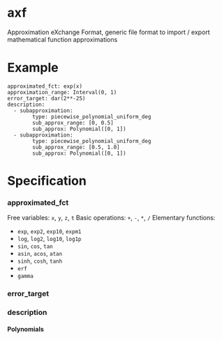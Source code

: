 # axf
Approximation eXchange Format, generic file format to import / export mathematical function approximations

# Example
```
approximated_fct: exp(x)
approximation_range: Interval(0, 1)
error_target: dar(2**-25)
description:
  - subapproximation:
        type: piecewise_polynomial_uniform_deg
        sub_approx_range: [0, 0.5]
        sub_approx: Polynomial([0, 1])
  - subapproximation:
        type: piecewise_polynomial_uniform_deg
        sub_approx_range: [0.5, 1.0]
        sub_approx: Polynomial([0, 1])
```
# Specification

### approximated_fct

Free variables: `x`, `y`, `z`, `t`
Basic operations: `+`, `-`, `*`, `/`
Elementary functions:
- `exp`, `exp2`, `exp10`, `expm1`
- `log`, `log2`, `log10`, `log1p`
- `sin`, `cos`, `tan`
- `asin`, `acos`, `atan`
- `sinh`, `cosh`, `tanh`
- `erf`
- `gamma`

### error_target
### description

#### Polynomials

